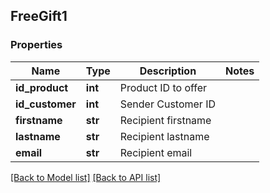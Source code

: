 ## FreeGift1

### Properties
Name | Type | Description | Notes
------------ | ------------- | ------------- | -------------
**id_product** | **int** | Product ID to offer | 
**id_customer** | **int** | Sender Customer ID | 
**firstname** | **str** | Recipient firstname | 
**lastname** | **str** | Recipient lastname | 
**email** | **str** | Recipient email | 

[[Back to Model list]](#documentation-for-models) [[Back to API list]](#documentation-for-api-endpoints)



